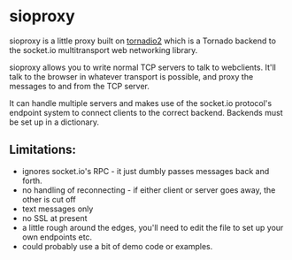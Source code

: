 sioproxy
========

sioproxy is a little proxy built on [tornadio2](https://github.com/mrjoes/tornadio2) which is a Tornado backend to the socket.io multitransport web networking library.

sioproxy allows you to write normal TCP servers to talk to webclients. It'll talk to the browser in whatever transport is possible, and proxy the messages to and from the TCP server.

It can handle multiple servers and makes use of the socket.io protocol's endpoint system to connect clients to the correct backend. Backends must be set up in a dictionary.

Limitations:
------------
* ignores socket.io's RPC - it just dumbly passes messages back and forth.
* no handling of reconnecting - if either client or server goes away, the other is cut off
* text messages only
* no SSL at present
* a little rough around the edges, you'll need to edit the file to set up your own endpoints etc.
* could probably use a bit of demo code or examples.
